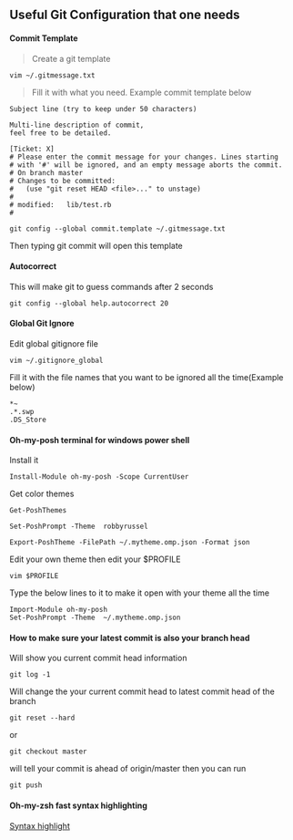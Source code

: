 ## Useful Git Configuration that one needs

#### Commit Template

> Create a git template 
```
vim ~/.gitmessage.txt

```
> Fill it with what you need. Example commit template below
```
Subject line (try to keep under 50 characters)

Multi-line description of commit,
feel free to be detailed.

[Ticket: X]
# Please enter the commit message for your changes. Lines starting
# with '#' will be ignored, and an empty message aborts the commit.
# On branch master
# Changes to be committed:
#   (use "git reset HEAD <file>..." to unstage)
#
# modified:   lib/test.rb
#
```


```
git config --global commit.template ~/.gitmessage.txt
```
Then typing git commit will open this template

#### Autocorrect 

This will make git to guess commands after 2 seconds
```
git config --global help.autocorrect 20
```


#### Global Git Ignore
Edit global gitignore file
```
vim ~/.gitignore_global
```
Fill it with the file names that you want to be ignored all the time(Example below)
```
*~
.*.swp
.DS_Store
```

#### Oh-my-posh terminal for windows power shell
Install it
```
Install-Module oh-my-posh -Scope CurrentUser
```
Get color themes
```
Get-PoshThemes
```

```
Set-PoshPrompt -Theme  robbyrussel
```

```
Export-PoshTheme -FilePath ~/.mytheme.omp.json -Format json
```
Edit your own theme then edit your $PROFILE
```
vim $PROFILE
```
Type the below lines to it to make it open with your theme all the time
```
Import-Module oh-my-posh
Set-PoshPrompt -Theme  ~/.mytheme.omp.json
```
#### How to make sure your latest commit is also your branch head
Will show you current commit head information
```
git log -1
```

Will change the your current commit head to latest commit head of the branch
```
git reset --hard
```
or
```
git checkout master
```
will tell your commit is ahead of origin/master then you can run
```
git push
```

#### Oh-my-zsh fast syntax highlighting

[Syntax highlight](https://github.com/zdharma/fast-syntax-highlighting)
